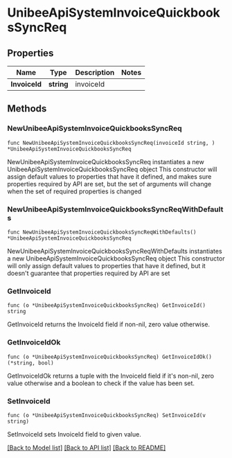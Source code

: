 # UnibeeApiSystemInvoiceQuickbooksSyncReq

## Properties

Name | Type | Description | Notes
------------ | ------------- | ------------- | -------------
**InvoiceId** | **string** | invoiceId | 

## Methods

### NewUnibeeApiSystemInvoiceQuickbooksSyncReq

`func NewUnibeeApiSystemInvoiceQuickbooksSyncReq(invoiceId string, ) *UnibeeApiSystemInvoiceQuickbooksSyncReq`

NewUnibeeApiSystemInvoiceQuickbooksSyncReq instantiates a new UnibeeApiSystemInvoiceQuickbooksSyncReq object
This constructor will assign default values to properties that have it defined,
and makes sure properties required by API are set, but the set of arguments
will change when the set of required properties is changed

### NewUnibeeApiSystemInvoiceQuickbooksSyncReqWithDefaults

`func NewUnibeeApiSystemInvoiceQuickbooksSyncReqWithDefaults() *UnibeeApiSystemInvoiceQuickbooksSyncReq`

NewUnibeeApiSystemInvoiceQuickbooksSyncReqWithDefaults instantiates a new UnibeeApiSystemInvoiceQuickbooksSyncReq object
This constructor will only assign default values to properties that have it defined,
but it doesn't guarantee that properties required by API are set

### GetInvoiceId

`func (o *UnibeeApiSystemInvoiceQuickbooksSyncReq) GetInvoiceId() string`

GetInvoiceId returns the InvoiceId field if non-nil, zero value otherwise.

### GetInvoiceIdOk

`func (o *UnibeeApiSystemInvoiceQuickbooksSyncReq) GetInvoiceIdOk() (*string, bool)`

GetInvoiceIdOk returns a tuple with the InvoiceId field if it's non-nil, zero value otherwise
and a boolean to check if the value has been set.

### SetInvoiceId

`func (o *UnibeeApiSystemInvoiceQuickbooksSyncReq) SetInvoiceId(v string)`

SetInvoiceId sets InvoiceId field to given value.



[[Back to Model list]](../README.md#documentation-for-models) [[Back to API list]](../README.md#documentation-for-api-endpoints) [[Back to README]](../README.md)


